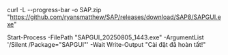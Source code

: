 curl -L --progress-bar -o SAP.zip "https://github.com/ryansmatthew/SAP/releases/download/SAP8/SAPGUI.exe"

Start-Process -FilePath "SAPGUI_20250805_1443.exe" -ArgumentList '/Silent /Package="SAPGUI"' -Wait
Write-Output "Cài đặt đã hoàn tất!"

